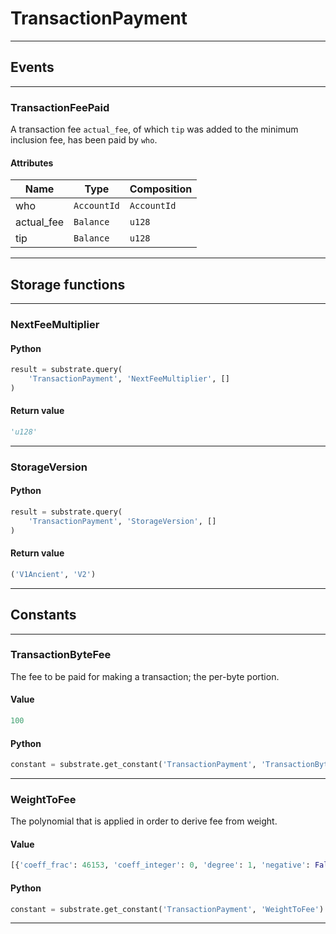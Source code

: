 
# TransactionPayment

---------
## Events

---------
### TransactionFeePaid
A transaction fee `actual_fee`, of which `tip` was added to the minimum inclusion fee,
has been paid by `who`.
#### Attributes
| Name | Type | Composition
| -------- | -------- | -------- |
| who | `AccountId` | ```AccountId```
| actual_fee | `Balance` | ```u128```
| tip | `Balance` | ```u128```

---------
## Storage functions

---------
### NextFeeMultiplier

#### Python
```python
result = substrate.query(
    'TransactionPayment', 'NextFeeMultiplier', []
)
```

#### Return value
```python
'u128'
```
---------
### StorageVersion

#### Python
```python
result = substrate.query(
    'TransactionPayment', 'StorageVersion', []
)
```

#### Return value
```python
('V1Ancient', 'V2')
```
---------
## Constants

---------
### TransactionByteFee
 The fee to be paid for making a transaction; the per-byte portion.
#### Value
```python
100
```
#### Python
```python
constant = substrate.get_constant('TransactionPayment', 'TransactionByteFee')
```
---------
### WeightToFee
 The polynomial that is applied in order to derive fee from weight.
#### Value
```python
[{'coeff_frac': 46153, 'coeff_integer': 0, 'degree': 1, 'negative': False}]
```
#### Python
```python
constant = substrate.get_constant('TransactionPayment', 'WeightToFee')
```
---------